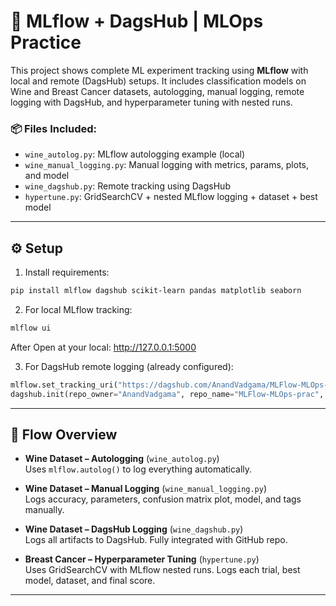 # 🚀 MLflow + DagsHub | MLOps Practice

This project shows complete ML experiment tracking using **MLflow** with local and remote (DagsHub) setups. It includes classification models on Wine and Breast Cancer datasets, autologging, manual logging, remote logging with DagsHub, and hyperparameter tuning with nested runs.

### 📦 Files Included:
- `wine_autolog.py`: MLflow autologging example (local)
- `wine_manual_logging.py`: Manual logging with metrics, params, plots, and model
- `wine_dagshub.py`: Remote tracking using DagsHub
- `hypertune.py`: GridSearchCV + nested MLflow logging + dataset + best model

---

## ⚙️ Setup

1. Install requirements:
```bash
pip install mlflow dagshub scikit-learn pandas matplotlib seaborn
```

2. For local MLflow tracking:
```bash
mlflow ui
```
After Open at your local: http://127.0.0.1:5000

3. For DagsHub remote logging (already configured):
```python
mlflow.set_tracking_uri("https://dagshub.com/AnandVadgama/MLFlow-MLOps-prac.mlflow")
dagshub.init(repo_owner="AnandVadgama", repo_name="MLFlow-MLOps-prac", mlflow=True)
```

---

## 🔁 Flow Overview

- **Wine Dataset – Autologging** (`wine_autolog.py`)  
  Uses `mlflow.autolog()` to log everything automatically.

- **Wine Dataset – Manual Logging** (`wine_manual_logging.py`)  
  Logs accuracy, parameters, confusion matrix plot, model, and tags manually.

- **Wine Dataset – DagsHub Logging** (`wine_dagshub.py`)  
  Logs all artifacts to DagsHub. Fully integrated with GitHub repo.

- **Breast Cancer – Hyperparameter Tuning** (`hypertune.py`)  
  Uses GridSearchCV with MLflow nested runs. Logs each trial, best model, dataset, and final score.

---
